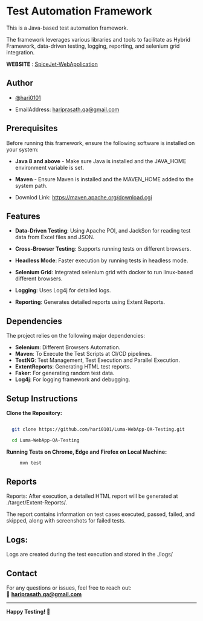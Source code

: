 # Test Automation Framework

This is a Java-based test automation framework.

The framework leverages various libraries and tools to facilitate as Hybrid Framework, data-driven testing, logging, reporting, and selenium grid integration. 

**WEBSITE** : [SpiceJet-WebApplication](https://www.spicejet.com/)

## Author

- [@hari0101](https://github.com/hari0101)

- EmailAddress: hariprasath.qa@gmail.com

## Prerequisites

Before running this framework, ensure the following software is installed on your system:

- **Java 8 and above** - Make sure Java is installed and the JAVA_HOME environment variable is set.

- **Maven** - Ensure Maven is installed and the MAVEN_HOME added to the system path.

- Downlod Link: https://maven.apache.org/download.cgi

## Features

- **Data-Driven Testing**: Using Apache POI, and JackSon for reading test data from Excel files and JSON.

- **Cross-Browser Testing**: Supports running tests on different browsers.

- **Headless Mode**: Faster execution by running tests in headless mode.

- **Selenium Grid**: Integrated selenium grid with docker to run linux-based different browsers.

- **Logging**: Uses Log4j for detailed logs.

- **Reporting**: Generates detailed reports using Extent Reports.

## Dependencies	
The project relies on the following major dependencies:  

- **Selenium**: Different Browsers Automation.
- **Maven**: To Execute the Test Scripts at CI/CD pipelines.
- **TestNG**: Test Management, Test Execution and Parallel Execution.  
- **ExtentReports**: Generating HTML test reports.
- **Faker**: For generating random test data.  
- **Log4j**: For logging framework and debugging.
 
## Setup Instructions

**Clone the Repository:**

```bash

  git clone https://github.com/hari0101/Luma-WebApp-QA-Testing.git

  cd Luma-WebApp-QA-Testing

```
**Running Tests on Chrome, Edge and Firefox on Local Machine:**

```bash
     mvn test
```
## Reports

Reports: After execution, a detailed HTML report will be generated at ./target/Extent-Reports/.

The report contains information on test cases executed, passed, failed, and skipped, along with screenshots for failed tests.

## Logs: 

Logs are created during the test execution and stored in the ./logs/

## **Contact**

For any questions or issues, feel free to reach out:  
📧 **hariprasath.qa@gmail.com**

---

**Happy Testing! 🎉**
